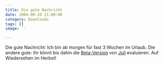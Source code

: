 ```yaml
---
title: Die gute Nachricht
date: 2004-08-20 21:00:00
category: Downloads
tags: []
image: ''

---
```


Die gute Nachricht: Ich bin ab morgen für fast 3 Wochen im Urlaub. Die andere gute: Ihr könnt bis dahin die [Beta-Version](http://de.wikipedia.org/wiki/Beta-Version) von [Juli](/downloads) evaluieren. Auf Wiedersehen im Herbst!
